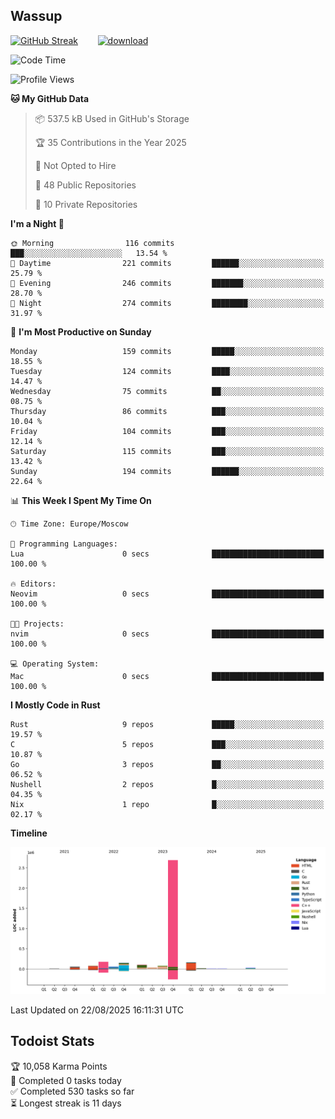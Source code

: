 ## Wassup

<!--
-->

[![GitHub Streak](http://github-readme-streak-stats.herokuapp.com?user=archeoss&theme=shades-of-purple&hide_border=true&date_format=j%20M%5B%20Y%5D)](https://git.io/streak-stats)&nbsp;&nbsp;&nbsp;&nbsp;&nbsp;&nbsp;&nbsp;&nbsp;[![download](https://user-images.githubusercontent.com/68448737/147796309-d8b65b1d-4dde-40d9-b03a-2b42aaa6cd43.jpeg)
](http://bmstu.ru/)

<!--START_SECTION:waka-->
![Code Time](http://img.shields.io/badge/Code%20Time-3%2C995%20hrs%2055%20mins-blue)

![Profile Views](http://img.shields.io/badge/Profile%20Views-0-blue)

**🐱 My GitHub Data** 

> 📦 537.5 kB Used in GitHub's Storage 
 > 
> 🏆 35 Contributions in the Year 2025
 > 
> 🚫 Not Opted to Hire
 > 
> 📜 48 Public Repositories 
 > 
> 🔑 10 Private Repositories 
 > 
**I'm a Night 🦉** 

```text
🌞 Morning                116 commits         ███░░░░░░░░░░░░░░░░░░░░░░   13.54 % 
🌆 Daytime                221 commits         ██████░░░░░░░░░░░░░░░░░░░   25.79 % 
🌃 Evening                246 commits         ███████░░░░░░░░░░░░░░░░░░   28.70 % 
🌙 Night                  274 commits         ████████░░░░░░░░░░░░░░░░░   31.97 % 
```
📅 **I'm Most Productive on Sunday** 

```text
Monday                   159 commits         █████░░░░░░░░░░░░░░░░░░░░   18.55 % 
Tuesday                  124 commits         ████░░░░░░░░░░░░░░░░░░░░░   14.47 % 
Wednesday                75 commits          ██░░░░░░░░░░░░░░░░░░░░░░░   08.75 % 
Thursday                 86 commits          ███░░░░░░░░░░░░░░░░░░░░░░   10.04 % 
Friday                   104 commits         ███░░░░░░░░░░░░░░░░░░░░░░   12.14 % 
Saturday                 115 commits         ███░░░░░░░░░░░░░░░░░░░░░░   13.42 % 
Sunday                   194 commits         ██████░░░░░░░░░░░░░░░░░░░   22.64 % 
```


📊 **This Week I Spent My Time On** 

```text
🕑︎ Time Zone: Europe/Moscow

💬 Programming Languages: 
Lua                      0 secs              █████████████████████████   100.00 % 

🔥 Editors: 
Neovim                   0 secs              █████████████████████████   100.00 % 

🐱‍💻 Projects: 
nvim                     0 secs              █████████████████████████   100.00 % 

💻 Operating System: 
Mac                      0 secs              █████████████████████████   100.00 % 
```

**I Mostly Code in Rust** 

```text
Rust                     9 repos             █████░░░░░░░░░░░░░░░░░░░░   19.57 % 
C                        5 repos             ███░░░░░░░░░░░░░░░░░░░░░░   10.87 % 
Go                       3 repos             ██░░░░░░░░░░░░░░░░░░░░░░░   06.52 % 
Nushell                  2 repos             █░░░░░░░░░░░░░░░░░░░░░░░░   04.35 % 
Nix                      1 repo              █░░░░░░░░░░░░░░░░░░░░░░░░   02.17 % 
```



**Timeline**

![Lines of Code chart](https://raw.githubusercontent.com/archeoss/archeoss/master/assets/bar_graph.png)


 Last Updated on 22/08/2025 16:11:31 UTC
<!--END_SECTION:waka-->

## Todoist Stats

<!-- TODO-IST:START -->
🏆  10,058 Karma Points           
🌸  Completed 0 tasks today           
✅  Completed 530 tasks so far           
⏳  Longest streak is 11 days
<!-- TODO-IST:END -->

